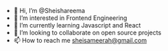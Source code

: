 - 👋 Hi, I’m @Sheishareema
- 👀 I’m interested in Frontend Engineering
- 🌱 I’m currently learning Javascript and React
- 💞️ I’m looking to collaborate on open source projects
- 📫 How to reach me sheisameerah@gmail.com

<!---
Sheishareema/Sheishareema is a ✨ special ✨ repository because its `README.md` (this file) appears on your GitHub profile.
You can click the Preview link to take a look at your changes.
--->

